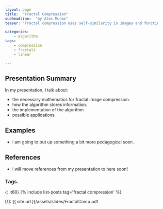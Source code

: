 ```yaml
---
layout: page
title:  "Fractal Compression"
subheadline:  "by Alex Munoz"
teaser: "Fractal compression uses self-similarity in images and functions to reduce the redundant content. This technique takes redundancies and stores them as affine transformations with a set of coordinates."

categories:
    - algorithm
tags:
    - compression
    - fractals
    - linear

---
```

<!-- Page Content Starts Here -->

## Presentation Summary
In my presentation, I talk about:

  * the necessary mathematics for fractal image compression.
  * how the algorithm stores information.
  * the implementation of the algorithm.
  * possible applications.
  
## Examples
  * I am going to put up something a bit more pedagogical soon.
 
## References
  * I will move references from my presentation to here soon!

### Tags.
{: .t60}
{% include list-posts tag='fractal compression' %}

[1]: {{ site.url }}/assets/slides/FractalComp.pdf

